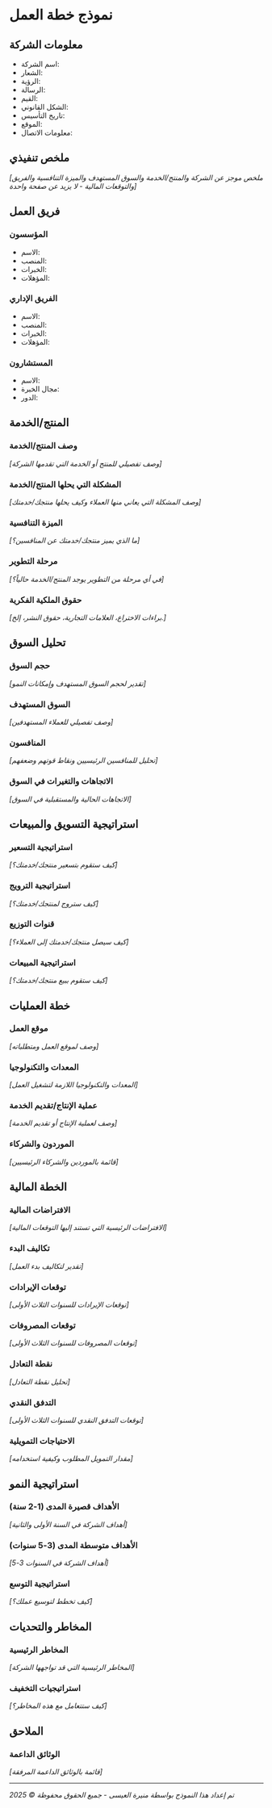 # نموذج خطة العمل

## معلومات الشركة
- اسم الشركة:
- الشعار:
- الرؤية:
- الرسالة:
- القيم:
- الشكل القانوني:
- تاريخ التأسيس:
- الموقع:
- معلومات الاتصال:

## ملخص تنفيذي
*[ملخص موجز عن الشركة والمنتج/الخدمة والسوق المستهدف والميزة التنافسية والفريق والتوقعات المالية - لا يزيد عن صفحة واحدة]*

## فريق العمل
### المؤسسون
- الاسم:
- المنصب:
- الخبرات:
- المؤهلات:

### الفريق الإداري
- الاسم:
- المنصب:
- الخبرات:
- المؤهلات:

### المستشارون
- الاسم:
- مجال الخبرة:
- الدور:

## المنتج/الخدمة
### وصف المنتج/الخدمة
*[وصف تفصيلي للمنتج أو الخدمة التي تقدمها الشركة]*

### المشكلة التي يحلها المنتج/الخدمة
*[وصف المشكلة التي يعاني منها العملاء وكيف يحلها منتجك/خدمتك]*

### الميزة التنافسية
*[ما الذي يميز منتجك/خدمتك عن المنافسين؟]*

### مرحلة التطوير
*[في أي مرحلة من التطوير يوجد المنتج/الخدمة حالياً؟]*

### حقوق الملكية الفكرية
*[براءات الاختراع، العلامات التجارية، حقوق النشر، إلخ.]*

## تحليل السوق
### حجم السوق
*[تقدير لحجم السوق المستهدف وإمكانات النمو]*

### السوق المستهدف
*[وصف تفصيلي للعملاء المستهدفين]*

### المنافسون
*[تحليل للمنافسين الرئيسيين ونقاط قوتهم وضعفهم]*

### الاتجاهات والتغيرات في السوق
*[الاتجاهات الحالية والمستقبلية في السوق]*

## استراتيجية التسويق والمبيعات
### استراتيجية التسعير
*[كيف ستقوم بتسعير منتجك/خدمتك؟]*

### استراتيجية الترويج
*[كيف ستروج لمنتجك/خدمتك؟]*

### قنوات التوزيع
*[كيف سيصل منتجك/خدمتك إلى العملاء؟]*

### استراتيجية المبيعات
*[كيف ستقوم ببيع منتجك/خدمتك؟]*

## خطة العمليات
### موقع العمل
*[وصف لموقع العمل ومتطلباته]*

### المعدات والتكنولوجيا
*[المعدات والتكنولوجيا اللازمة لتشغيل العمل]*

### عملية الإنتاج/تقديم الخدمة
*[وصف لعملية الإنتاج أو تقديم الخدمة]*

### الموردون والشركاء
*[قائمة بالموردين والشركاء الرئيسيين]*

## الخطة المالية
### الافتراضات المالية
*[الافتراضات الرئيسية التي تستند إليها التوقعات المالية]*

### تكاليف البدء
*[تقدير لتكاليف بدء العمل]*

### توقعات الإيرادات
*[توقعات الإيرادات للسنوات الثلاث الأولى]*

### توقعات المصروفات
*[توقعات المصروفات للسنوات الثلاث الأولى]*

### نقطة التعادل
*[تحليل نقطة التعادل]*

### التدفق النقدي
*[توقعات التدفق النقدي للسنوات الثلاث الأولى]*

### الاحتياجات التمويلية
*[مقدار التمويل المطلوب وكيفية استخدامه]*

## استراتيجية النمو
### الأهداف قصيرة المدى (1-2 سنة)
*[أهداف الشركة في السنة الأولى والثانية]*

### الأهداف متوسطة المدى (3-5 سنوات)
*[أهداف الشركة في السنوات 3-5]*

### استراتيجية التوسع
*[كيف تخطط لتوسيع عملك؟]*

## المخاطر والتحديات
### المخاطر الرئيسية
*[المخاطر الرئيسية التي قد تواجهها الشركة]*

### استراتيجيات التخفيف
*[كيف ستتعامل مع هذه المخاطر؟]*

## الملاحق
### الوثائق الداعمة
*[قائمة بالوثائق الداعمة المرفقة]*

---
*تم إعداد هذا النموذج بواسطة منيرة العيسى - جميع الحقوق محفوظة © 2025*
